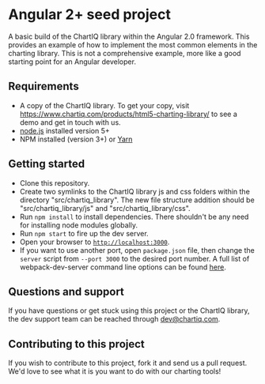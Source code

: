 # Angular 2+ seed project

A basic build of the ChartIQ library within the Angular 2.0 framework. This provides an example of how to implement the most common elements in the charting library. This is not a comprehensive example, more like a good starting point for an Angular developer.

## Requirements

- A copy of the ChartIQ library. To get your copy, visit https://www.chartiq.com/products/html5-charting-library/ to see a demo and get in touch with us.
- [node.js](https://nodejs.org/) installed version 5+
- NPM installed (version 3+) or [Yarn](https://yarnpkg.com/en/)


## Getting started

- Clone this repository.
- Create two symlinks to the ChartIQ library js and css folders within the directory "src/chartiq_library". The new file structure addition should be "src/chartiq_library/js" and "src/chartiq_library/css".
- Run `npm install` to install dependencies. There shouldn't be any need for installing node modules globally.
- Run `npm start` to fire up the dev server.
- Open your browser to [`http://localhost:3000`](http://localhost:3000).
- If you want to use another port, open `package.json` file, then change the `server` script from `--port 3000` to the desired port number. A full list of webpack-dev-server command line options can be found [here](https://webpack.github.io/docs/webpack-dev-server.html#webpack-dev-server-cli).

## Questions and support

If you have questions or get stuck using this project or the ChartIQ library, the dev support team can be reached through [dev@chartiq.com](mailto:dev@chartiq.com).

## Contributing to this project

If you wish to contribute to this project, fork it and send us a pull request.
We'd love to see what it is you want to do with our charting tools!
